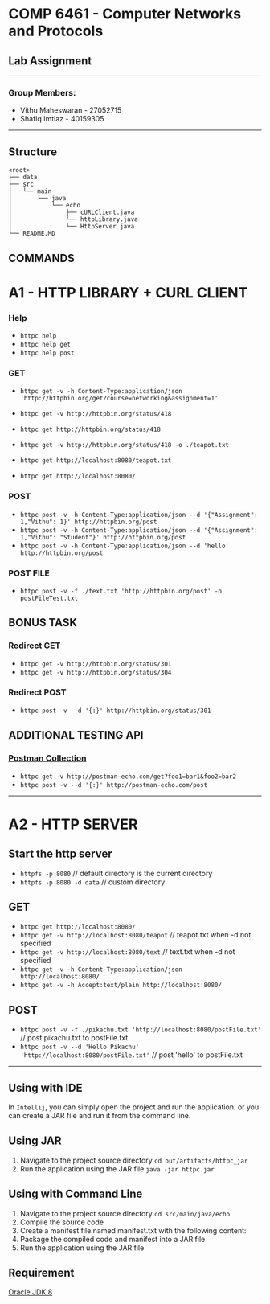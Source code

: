 # COMP 6461 - Computer Networks and Protocols

## Lab Assignment

---

### Group Members:

- Vithu Maheswaran - 27052715
- Shafiq Imtiaz - 40159305

---

## Structure

```
<root>
├── data
├── src
│   └── main
│       └── java
│           └── echo
│               ├── cURLClient.java
│               └── httpLibrary.java
│               └── HttpServer.java
└── README.MD
```

## COMMANDS

# A1 - HTTP LIBRARY + CURL CLIENT

### Help

- `httpc help`
- `httpc help get`
- `httpc help post`

### GET

- `httpc get -v -h Content-Type:application/json 'http://httpbin.org/get?course=networking&assignment=1'`
- `httpc get -v http://httpbin.org/status/418`
- `httpc get http://httpbin.org/status/418`
- `httpc get -v http://httpbin.org/status/418 -o ./teapot.txt`

- `httpc get http://localhost:8080/teapot.txt`
- `httpc get http://localhost:8080/`

### POST

- `httpc post -v -h Content-Type:application/json --d '{"Assignment": 1,"Vithu": 1}' http://httpbin.org/post`
- `httpc post -v -h Content-Type:application/json --d '{"Assignment": 1,"Vithu": "Student"}' http://httpbin.org/post`
- `httpc post -v -h Content-Type:application/json --d 'hello' http://httpbin.org/post`

### POST FILE

- `httpc post -v -f ./text.txt 'http://httpbin.org/post' -o postFileTest.txt`

## BONUS TASK

### Redirect GET

- `httpc get -v http://httpbin.org/status/301`
- `httpc get -v http://httpbin.org/status/304`

### Redirect POST

- `httpc post -v --d '{:}' http://httpbin.org/status/301`

## ADDITIONAL TESTING API

### [Postman Collection](https://www.postman.com/postman/workspace/published-postman-templates/folder/631643-9a4c3bce-30f7-a496-c9ec-78afecbf1545?ctx=documentation)

- `httpc get -v http://postman-echo.com/get?foo1=bar1&foo2=bar2`
- `httpc post -v --d '{:}' http://postman-echo.com/post`

---

# A2 - HTTP SERVER

## Start the http server

- `httpfs -p 8080` // default directory is the current directory
- `httpfs -p 8080 -d data` // custom directory

## GET

- `httpc get http://localhost:8080/`
- `httpc get -v http://localhost:8080/teapot` // teapot.txt when -d not specified
- `httpc get -v http://localhost:8080/text` // text.txt when -d not specified
- `httpc get -v -h Content-Type:application/json http://localhost:8080/`
- `httpc get -v -h Accept:text/plain http://localhost:8080/`

## POST

- `httpc post -v -f ./pikachu.txt 'http://localhost:8080/postFile.txt'` // post pikachu.txt to
  postFile.txt
- `httpc post -v --d 'Hello Pikachu' 'http://localhost:8080/postFile.txt'` // post 'hello' to
  postFile.txt

---

## Using with IDE

In `Intellij`, you can simply open the project and run the application.
or you can create a JAR file and run it from the command line.

## Using JAR

1. Navigate to the project source directory `cd out/artifacts/httpc_jar`
2. Run the application using the JAR file `java -jar httpc.jar`

## Using with Command Line

1. Navigate to the project source directory `cd src/main/java/echo`
2. Compile the source code
3. Create a manifest file named manifest.txt with the following content:
4. Package the compiled code and manifest into a JAR file
5. Run the application using the JAR file

## Requirement

[Oracle JDK 8](http://www.oracle.com/technetwork/java/javase/downloads/jdk8-downloads-2133151.html)